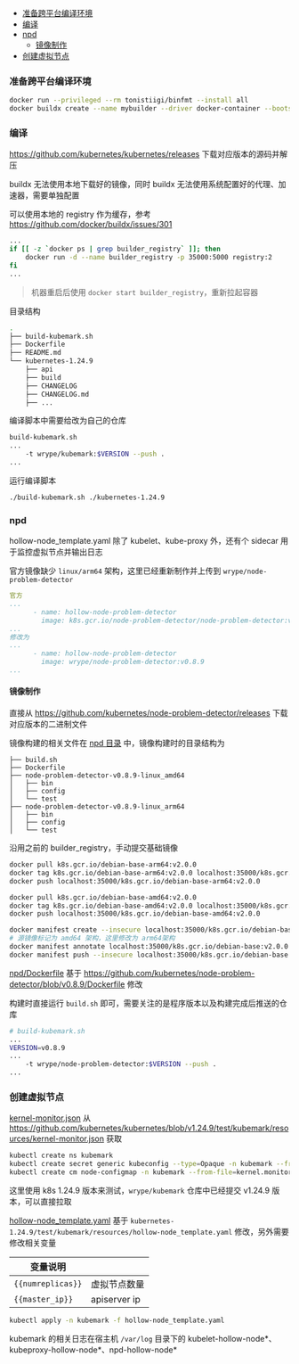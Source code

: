 <!-- TOC -->

- [准备跨平台编译环境](#准备跨平台编译环境)
- [编译](#编译)
- [npd](#npd)
  - [镜像制作](#镜像制作)
- [创建虚拟节点](#创建虚拟节点)

<!-- /TOC -->

### 准备跨平台编译环境

```bash
docker run --privileged --rm tonistiigi/binfmt --install all
docker buildx create --name mybuilder --driver docker-container --bootstrap --use --driver-opt network=host
```

### 编译

https://github.com/kubernetes/kubernetes/releases 下载对应版本的源码并解压

buildx 无法使用本地下载好的镜像，同时 buildx 无法使用系统配置好的代理、加速器，需要单独配置

可以使用本地的 registry 作为缓存，参考 https://github.com/docker/buildx/issues/301

```bash
...
if [[ -z `docker ps | grep builder_registry` ]]; then
    docker run -d --name builder_registry -p 35000:5000 registry:2
fi
...
```

> 机器重启后使用 `docker start builder_registry`，重新拉起容器

目录结构

```bash
.
├── build-kubemark.sh
├── Dockerfile
├── README.md
└── kubernetes-1.24.9
    ├── api
    ├── build
    ├── CHANGELOG
    ├── CHANGELOG.md
    ├── ...
```

编译脚本中需要给改为自己的仓库

```bash
build-kubemark.sh
...
    -t wrype/kubemark:$VERSION --push .
...
```

运行编译脚本

```bash
./build-kubemark.sh ./kubernetes-1.24.9
```

### npd

hollow-node_template.yaml 除了 kubelet、kube-proxy 外，还有个 sidecar 用于监控虚拟节点并输出日志

官方镜像缺少 `linux/arm64` 架构，这里已经重新制作并上传到 `wrype/node-problem-detector`

```yaml
官方
...
      - name: hollow-node-problem-detector
        image: k8s.gcr.io/node-problem-detector/node-problem-detector:v0.8.9
...
修改为
...
      - name: hollow-node-problem-detector
        image: wrype/node-problem-detector:v0.8.9
...
```

#### 镜像制作

直接从 https://github.com/kubernetes/node-problem-detector/releases 下载对应版本的二进制文件

镜像构建的相关文件在 [npd 目录](npd) 中，镜像构建时的目录结构为

```bash.
├── build.sh
├── Dockerfile
├── node-problem-detector-v0.8.9-linux_amd64
│   ├── bin
│   ├── config
│   └── test
├── node-problem-detector-v0.8.9-linux_arm64
│   ├── bin
│   ├── config
│   └── test
```

沿用之前的 builder_registry，手动提交基础镜像

```bash
docker pull k8s.gcr.io/debian-base-arm64:v2.0.0
docker tag k8s.gcr.io/debian-base-arm64:v2.0.0 localhost:35000/k8s.gcr.io/debian-base-arm64:v2.0.0
docker push localhost:35000/k8s.gcr.io/debian-base-arm64:v2.0.0

docker pull k8s.gcr.io/debian-base-amd64:v2.0.0
docker tag k8s.gcr.io/debian-base-amd64:v2.0.0 localhost:35000/k8s.gcr.io/debian-base-amd64:v2.0.0
docker push localhost:35000/k8s.gcr.io/debian-base-amd64:v2.0.0

docker manifest create --insecure localhost:35000/k8s.gcr.io/debian-base:v2.0.0 localhost:35000/k8s.gcr.io/debian-base-amd64:v2.0.0 localhost:35000/k8s.gcr.io/debian-base-arm64:v2.0.0
# 源镜像标记为 amd64 架构，这里修改为 arm64架构
docker manifest annotate localhost:35000/k8s.gcr.io/debian-base:v2.0.0 localhost:35000/k8s.gcr.io/debian-base-arm64:v2.0.0 --arch arm64
docker manifest push --insecure localhost:35000/k8s.gcr.io/debian-base:v2.0.0
```

[npd/Dockerfile](npd/Dockerfile) 基于 https://github.com/kubernetes/node-problem-detector/blob/v0.8.9/Dockerfile 修改

构建时直接运行 `build.sh` 即可，需要关注的是程序版本以及构建完成后推送的仓库

```bash
# build-kubemark.sh
...
VERSION=v0.8.9
...
    -t wrype/node-problem-detector:$VERSION --push .
...
```

### 创建虚拟节点

[kernel-monitor.json](kernel-monitor.json) 从 https://github.com/kubernetes/kubernetes/blob/v1.24.9/test/kubemark/resources/kernel-monitor.json 获取

```bash
kubectl create ns kubemark
kubectl create secret generic kubeconfig --type=Opaque -n kubemark --from-file=kubelet.kubeconfig=/root/.kube/config --from-file=kubeproxy.kubeconfig=/root/.kube/config --from-file=npd.kubeconfig=/root/.kube/config
kubectl create cm node-configmap -n kubemark --from-file=kernel.monitor=./kernel-monitor.json
```

这里使用 k8s 1.24.9 版本来测试，`wrype/kubemark` 仓库中已经提交 v1.24.9 版本，可以直接拉取

[hollow-node_template.yaml](hollow-node_template.yaml) 基于 `kubernetes-1.24.9/test/kubemark/resources/hollow-node_template.yaml` 修改，另外需要修改相关变量

| 变量说明          |              |
| ----------------- | ------------ |
| `{{numreplicas}}` | 虚拟节点数量 |
| `{{master_ip}}`   | apiserver ip |

```bash
kubectl apply -n kubemark -f hollow-node_template.yaml
```

kubemark 的相关日志在宿主机 `/var/log` 目录下的 kubelet-hollow-node*、kubeproxy-hollow-node*、npd-hollow-node*